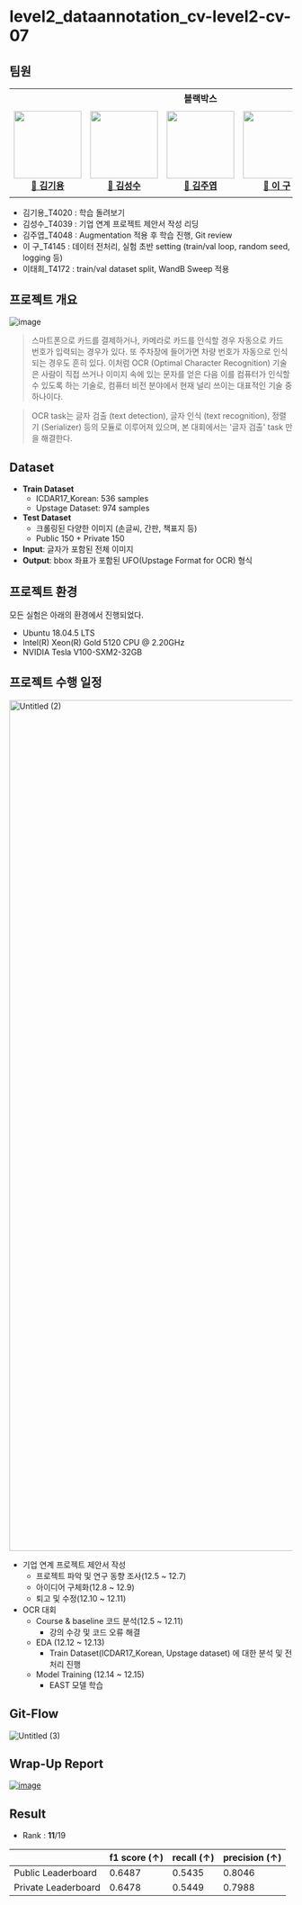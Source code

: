 # level2_dataannotation_cv-level2-cv-07

## 팀원 
<table>
    <th colspan=5>블랙박스</th>
    <tr height="160px">
        <td align="center" width="150px">
            <a href="https://github.com/kimk-ki"><img height="120px" width="120px" src="https://avatars.githubusercontent.com/u/110472164?v=4"/></a>
            <br />
            <a href="https://github.com/kimk-ki"><strong>🙈 김기용</strong></a>
            <br />
        </td>
        <td align="center" width="150px">
            <a href="https://github.com/SeongSuKim95"><img height="120px" width="120px" src="https://avatars.githubusercontent.com/u/62092317?v=4"/></a>
            <br/>
            <a href="https://github.com/SeongSuKim95"><strong>🐒 김성수</strong></a>
            <br />
        </td>
        <td align="center" width="150px">
            <a href="https://github.com/juye-ops"><img height="120px" width="120px" src="https://avatars.githubusercontent.com/u/103459155?v=4"/></a>
            <br/>
            <a href="https://github.com/juye-ops"><strong>🙉 김주엽</strong></a>
            <br />
        </td>
        <td align="center" width="150px">
            <a href="https://github.com/99sphere"><img height="120px" width="120px" src="https://avatars.githubusercontent.com/u/59161083?v=4"/></a>
            <br />
            <a href="https://github.com/99sphere"><strong>🙊 이  구</strong></a>
            <br />
        </td>
        <td align="center" width="150px">
            <a href="https://github.com/thlee00"><img height="120px" width="120px" src="https://avatars.githubusercontent.com/u/56151577?v=4"/></a>
            <br/>
            <a href="https://github.com/thlee00"><strong>🐵 이태희</strong></a>
            <br />
        </td>
    </tr>
</table>

- 김기용_T4020 : 학습 돌려보기
- 김성수_T4039 : 기업 연계 프로젝트 제안서 작성 리딩
- 김주엽_T4048 : Augmentation 적용 후 학습 진행, Git review
- 이     구_T4145 : 데이터 전처리, 실험 초반 setting (train/val loop, random seed, logging 등)
- 이태희_T4172 :  train/val dataset split, WandB Sweep 적용

## 프로젝트 개요
![image](https://user-images.githubusercontent.com/56151577/208023624-587455d7-c669-4bc0-a8b8-68ac51206c8e.png)

> 스마트폰으로 카드를 결제하거나, 카메라로 카드를 인식할 경우 자동으로 카드 번호가 입력되는 경우가 있다. 또 주차장에 들어가면 차량 번호가 자동으로 인식되는 경우도 흔히 있다. 이처럼 OCR (Optimal Character Recognition) 기술은 사람이 직접 쓰거나 이미지 속에 있는 문자를 얻은 다음 이를 컴퓨터가 인식할 수 있도록 하는 기술로, 컴퓨터 비전 분야에서 현재 널리 쓰이는 대표적인 기술 중 하나이다.

> OCR task는 글자 검출 (text detection), 글자 인식 (text recognition), 정렬기 (Serializer) 등의 모듈로 이루어져 있으며, 본 대회에서는 '글자 검출' task 만을 해결한다.

## Dataset
- **Train Dataset**
    - ICDAR17_Korean: 536 samples
    - Upstage Dataset: 974 samples
- **Test Dataset**
    - 크롤링된 다양한 이미지 (손글씨, 간판, 책표지 등)
    - Public 150 + Private 150
- **Input**: 글자가 포함된 전체 이미지
- **Output**: bbox 좌표가 포함된 UFO(Upstage  Format for OCR) 형식

## 프로젝트 환경
모든 실험은 아래의 환경에서 진행되었다.

- Ubuntu 18.04.5 LTS   
- Intel(R) Xeon(R) Gold 5120 CPU @ 2.20GHz   
- NVIDIA Tesla V100-SXM2-32GB   

## 프로젝트 수행 일정
<img width="1512" alt="Untitled (2)" src="https://user-images.githubusercontent.com/56151577/208024122-cb7d5507-8c1f-4939-9814-65d7d7472e98.png">

- 기업 연계 프로젝트 제안서 작성
    - 프로젝트 파악 및 연구 동향 조사(12.5 ~ 12.7)
    - 아이디어 구체화(12.8 ~ 12.9)
    - 퇴고 및 수정(12.10 ~ 12.11)
- OCR 대회
    - Course & baseline 코드 분석(12.5 ~ 12.11)
        - 강의 수강 및 코드 오류 해결
    - EDA (12.12 ~ 12.13)
        - Train Dataset(ICDAR17_Korean, Upstage dataset) 에 대한 분석 및 전처리 진행
    - Model Training (12.14 ~ 12.15)
        - EAST 모델 학습

## Git-Flow
![Untitled (3)](https://user-images.githubusercontent.com/56151577/208024180-7d0c3074-312c-4a86-a2dc-c413f75e2758.png)

## Wrap-Up Report
[![image](https://user-images.githubusercontent.com/62556539/200262300-3765b3e4-0050-4760-b008-f218d079a770.png)](https://www.notion.so/Wrap-Up-c40db17022f848c89d41551a246985f2)

## Result
- Rank : **11**/19


|  | f1 score (↑) | recall (↑) | precision (↑) |
| --- | --- | --- | --- |
| Public Leaderboard | 0.6487 | 0.5435 | 0.8046 |
| Private Leaderboard | 0.6478 | 0.5449 | 0.7988 |
